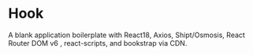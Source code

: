 # Hook 

A blank application boilerplate with React18, Axios, Shipt/Osmosis,
React Router DOM v6 , react-scripts, and bookstrap via CDN.

